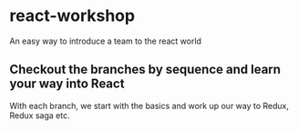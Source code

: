 # react-workshop

An easy way to introduce a team to the react world

## Checkout the branches by sequence and learn your way into React

With each branch, we start with the basics and work up our way to Redux, Redux saga etc.
